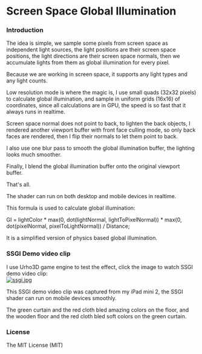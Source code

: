 # Screen Space Global Illumination
### Introduction
The idea is simple, we sample some pixels from screen space as independent light sources, the light positions are their screen space positions, the light directions are their screen space normals, then we accumulate lights from them as global illumination for every pixel.

Because we are working in screen space, it supports any light types and any light counts.

Low resolution mode is where the magic is, I use small quads (32x32 pixels) to calculate global illumination, and sample in uniform grids (16x16) of coordinates, since all calculations are in GPU, the speed is so fast that it always runs in realtime.

Screen space normal does not point to back, to lighten the back objects, I rendered another viewport buffer with front face culling mode, so only back faces are rendered, then I flip their normals to let them point to back.

I also use one blur pass to smooth the global illumination buffer, the lighting looks much smoother.

Finally, I blend the global illumination buffer onto the original viewport buffer.

That's all.

The shader can run on both desktop and mobile devices in realtime.

This formula is used to calculate global illumination:

GI = lightColor * max(0, dot(lightNormal, lightToPixelNormal)) * max(0, dot(pixelNormal, pixelToLightNormal)) / Distance;

It is a simplified version of physics based global illumination.

### SSGI Demo video clip
I use Urho3D game engine to test the effect, click the image to watch SSGI demo video clip:<br/>
[![ssgi.jpg](http://www.mesh-online.net/ssgi800x600.jpg)](https://youtu.be/M9cXRAHMhXY "SSGI Demo")

This SSGI demo video clip was captured from my iPad mini 2, the SSGI shader can run on mobile devices smoothly.

The green curtain and the red cloth bled amazing colors on the floor, and the wooden floor and the red cloth bled soft colors on the green curtain.

### License
The MIT License (MIT)
